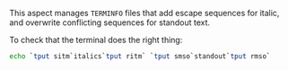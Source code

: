 This aspect manages `TERMINFO` files that add escape sequences for italic, and overwrite conflicting sequences for standout text.

To check that the terminal does the right thing:

```sh
echo `tput sitm`italics`tput ritm` `tput smso`standout`tput rmso`
```
